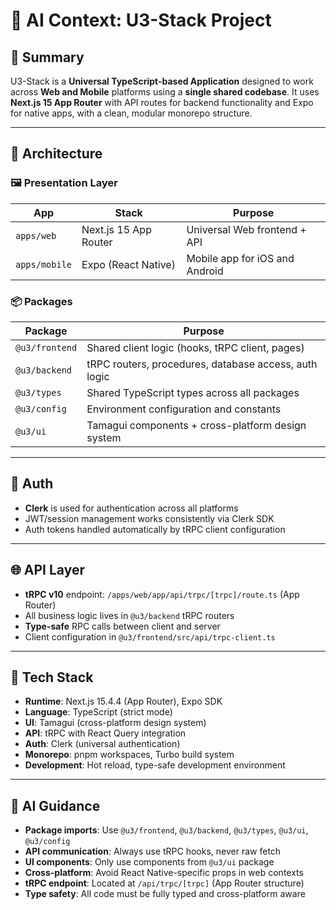# 🤖 AI Context: U3-Stack Project

## 🧠 Summary

U3-Stack is a **Universal TypeScript-based Application** designed to work across **Web and Mobile** platforms using a **single shared codebase**. It uses **Next.js 15 App Router** with API routes for backend functionality and Expo for native apps, with a clean, modular monorepo structure.

---

## 🧩 Architecture

### 🖼️ Presentation Layer

| App         | Stack               | Purpose                 |
|-------------|---------------------|--------------------------|
| `apps/web`  | Next.js 15 App Router | Universal Web frontend + API |
| `apps/mobile` | Expo (React Native) | Mobile app for iOS and Android |

### 📦 Packages

| Package            | Purpose                                                  |
|--------------------|----------------------------------------------------------|
| `@u3/frontend`     | Shared client logic (hooks, tRPC client, pages)         |
| `@u3/backend`      | tRPC routers, procedures, database access, auth logic   |
| `@u3/types`        | Shared TypeScript types across all packages             |
| `@u3/config`       | Environment configuration and constants                  |
| `@u3/ui`           | Tamagui components + cross-platform design system       |

---

## 🔐 Auth

- **Clerk** is used for authentication across all platforms
- JWT/session management works consistently via Clerk SDK
- Auth tokens handled automatically by tRPC client configuration

---

## 🌐 API Layer

- **tRPC v10** endpoint: `/apps/web/app/api/trpc/[trpc]/route.ts` (App Router)
- All business logic lives in `@u3/backend` tRPC routers
- **Type-safe** RPC calls between client and server
- Client configuration in `@u3/frontend/src/api/trpc-client.ts`

---

## 🔧 Tech Stack

- **Runtime**: Next.js 15.4.4 (App Router), Expo SDK
- **Language**: TypeScript (strict mode)
- **UI**: Tamagui (cross-platform design system)
- **API**: tRPC with React Query integration
- **Auth**: Clerk (universal authentication)
- **Monorepo**: pnpm workspaces, Turbo build system
- **Development**: Hot reload, type-safe development environment

---

## 🧠 AI Guidance

- **Package imports**: Use `@u3/frontend`, `@u3/backend`, `@u3/types`, `@u3/ui`, `@u3/config`
- **API communication**: Always use tRPC hooks, never raw fetch
- **UI components**: Only use components from `@u3/ui` package
- **Cross-platform**: Avoid React Native-specific props in web contexts
- **tRPC endpoint**: Located at `/api/trpc/[trpc]` (App Router structure)
- **Type safety**: All code must be fully typed and cross-platform aware